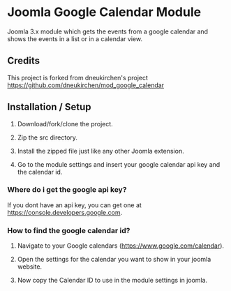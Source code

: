 # Joomla Google Calendar Module

Joomla 3.x module which gets the events from a google calendar and shows the events in a list or in a calendar view.

## Credits

This project is forked from dneukirchen's project <https://github.com/dneukirchen/mod_google_calendar>

## Installation / Setup

1) Download/fork/clone the project.

2) Zip the src directory.

3) Install the zipped file just like any other Joomla extension.

4) Go to the module settings and insert your google calendar api key and the calendar id.

### Where do i get the google api key?

If you dont have an api key, you can get one at <https://console.developers.google.com>.

### How to find the google calendar id?

1) Navigate to your Google calendars (<https://www.google.com/calendar>).

2) Open the settings for the calendar you want to show in your joomla website.

3) Now copy the Calendar ID to use in the module settings in joomla.
